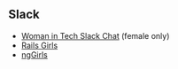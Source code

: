## Slack

* [Woman in Tech Slack Chat](http://witchat.github.io/) (female only)
* [Rails Girls](https://rails-girls-slack.herokuapp.com/)
* [ngGirls](https://ng-girls.slack.com/)
